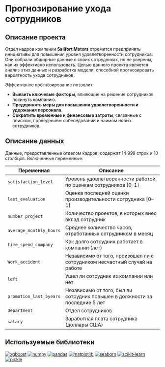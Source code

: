 # Прогнозирование ухода сотрудников

## Описание проекта

Отдел кадров компании **Salifort Motors** стремится предпринять инициативы для повышения уровня удовлетворенности сотрудников. Они собрали обширные данные о своих сотрудниках, но не уверены, как их эффективно использовать. Целью данного проекта является анализ этих данных и разработка модели, способной прогнозировать вероятность ухода сотрудников.

Эффективное прогнозирование позволит:

- **Выявить ключевые факторы**, влияющие на решение сотрудников покинуть компанию.
- **Предпринять меры для повышения удовлетворенности и удержания персонала**.
- **Сократить временные и финансовые затраты**, связанные с поиском, проведением собеседований и наймом новых сотрудников.

## Описание данных

Данные, предоставленные отделом кадров, содержат 14 999 строк и 10 столбцов. Включенные переменные:

| **Переменная**             | **Описание**                                                                               |
|----------------------------|--------------------------------------------------------------------------------------------|
| `satisfaction_level`        | Уровень удовлетворенности работой, по оценкам сотрудников [0–1]                            |
| `last_evaluation`           | Оценка последней оценки производительности сотрудника [0–1]                                |
| `number_project`            | Количество проектов, в которых внес вклад сотрудник                                        |
| `average_monthly_hours`     | Среднее количество часов, отработанных сотрудником в месяц                                 |
| `time_spend_company`        | Как долго сотрудник работает в компании (лет)                                              |
| `Work_accident`             | Независимо от того, произошел ли с сотрудником несчастный случай на работе                 |
| `left`                      | Ушел ли сотрудник из компании или нет                                                      |
| `promotion_last_5years`     | Независимо от того, был ли сотрудник повышен в должности за последние 5 лет                |
| `Department`                | Отдел сотрудников                                                                          |
| `salary`                    | Заработная плата сотрудника (доллары США)                                                  |

## Используемые библиотеки

[![xgboost](https://img.shields.io/badge/xgboost-1.4.2-orange)](https://xgboost.readthedocs.io/)
[![numpy](https://img.shields.io/badge/numpy-1.21.2-blue)](https://numpy.org/)
[![pandas](https://img.shields.io/badge/pandas-1.3.3-blue)](https://pandas.pydata.org/)
[![matplotlib](https://img.shields.io/badge/matplotlib-3.4.3-blue)](https://matplotlib.org/)
[![seaborn](https://img.shields.io/badge/seaborn-0.11.2-orange)](https://seaborn.pydata.org/)
[![scikit-learn](https://img.shields.io/badge/scikit--learn-0.24.2-orange)](https://scikit-learn.org/)
[![pickle](https://img.shields.io/badge/pickle-1.2.0-blue)](https://docs.python.org/3/library/pickle.html)